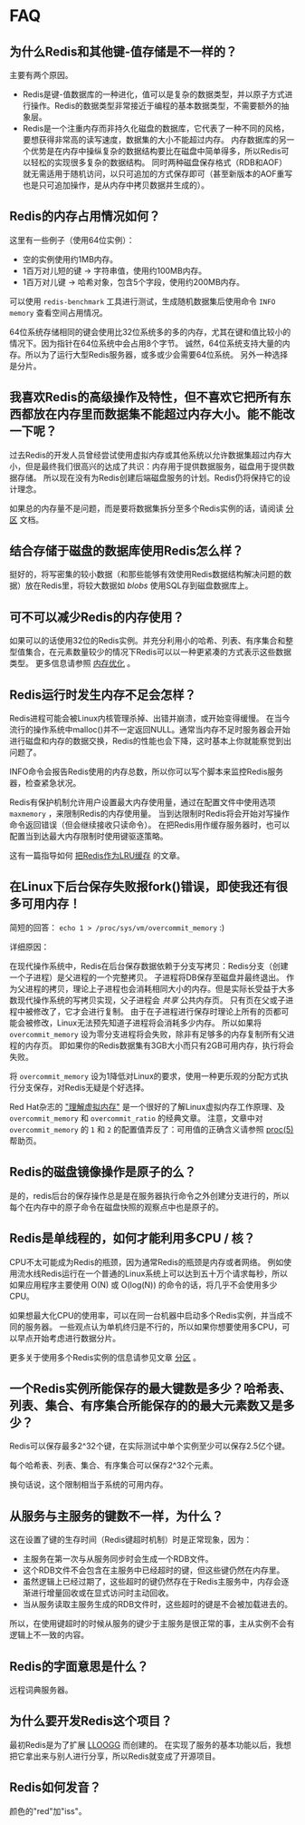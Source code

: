 # FAQ

## 为什么Redis和其他键-值存储是不一样的？

主要有两个原因。

* Redis是键-值数据库的一种进化，值可以是复杂的数据类型，并以原子方式进行操作。Redis的数据类型非常接近于编程的基本数据类型，不需要额外的抽象层。
* Redis是一个注重内存而非持久化磁盘的数据库，它代表了一种不同的风格，要想获得非常高的读写速度，数据集的大小不能超过内存。
内存数据库的另一个优势是在内存中操纵复杂的数据结构要比在磁盘中简单得多，所以Redis可以轻松的实现很多复杂的数据结构。
同时两种磁盘保存格式（RDB和AOF）就无需适用于随机访问，以只可追加的方式保存即可（甚至新版本的AOF重写也是只可追加操作，是从内存中拷贝数据并生成的）。

## Redis的内存占用情况如何？

这里有一些例子（使用64位实例）：

* 空的实例使用约1MB内存。
* 1百万对儿短的键 -> 字符串值，使用约100MB内存。
* 1百万对儿键 -> 哈希对象，包含5个字段，使用约200MB内存。

可以使用 `redis-benchmark` 工具进行测试，生成随机数据集后使用命令 `INFO memory` 查看空间占用情况。

64位系统存储相同的键会使用比32位系统多的多的内存，尤其在键和值比较小的情况下。因为指针在64位系统中会占用8个字节。
诚然，64位系统支持大量的内存。所以为了运行大型Redis服务器，或多或少会需要64位系统。
另外一种选择是分片。

## 我喜欢Redis的高级操作及特性，但不喜欢它把所有东西都放在内存里而数据集不能超过内存大小。能不能改一下呢？

过去Redis的开发人员曾经尝试使用虚拟内存或其他系统以允许数据集超过内存大小，但是最终我们很高兴的达成了共识：内存用于提供数据服务，磁盘用于提供数据存储。
所以现在没有为Redis创建后端磁盘服务的计划。Redis仍将保持它的设计理念。

如果总的内存量不是问题，而是要将数据集拆分至多个Redis实例的话，请阅读 [分区](/topics/partitioning) 文档。

## 结合存储于磁盘的数据库使用Redis怎么样？

挺好的，将写密集的较小数据（和那些能够有效使用Redis数据结构解决问题的数据）放在Redis里，将较大数据如 *blobs* 使用SQL存到磁盘数据库上。

## 可不可以减少Redis的内存使用？

如果可以的话使用32位的Redis实例。并充分利用小的哈希、列表、有序集合和整型值集合，在元素数量较少的情况下Redis可以以一种更紧凑的方式表示这些数据类型。
更多信息请参照 [内存优化](/topics/memory-optimization) 。

## Redis运行时发生内存不足会怎样？

Redis进程可能会被Linux内核管理杀掉、出错并崩溃，或开始变得缓慢。
在当今流行的操作系统中malloc()并不一定返回NULL。通常当内存不足时服务器会开始进行磁盘和内存的数据交换，Redis的性能也会下降，这时基本上你就能察觉到出问题了。

INFO命令会报告Redis使用的内存总数，所以你可以写个脚本来监控Redis服务器，检查紧急状况。

Redis有保护机制允许用户设置最大内存使用量，通过在配置文件中使用选项 `maxmemory` ，来限制Redis的内存使用量。
当到达限制时Redis将会开始对写操作命令返回错误（但会继续接收只读命令）。
在把Redis用作缓存服务器时，也可以配置当到达最大内存限制时使用键驱逐策略。

这有一篇指导如何 [把Redis作为LRU缓存](/topics/lru-cache) 的文章。

## 在Linux下后台保存失败报fork()错误，即使我还有很多可用内存！

简短的回答： `echo 1 > /proc/sys/vm/overcommit_memory` :)

详细原因：

在现代操作系统中，Redis在后台保存数据依赖于分支写拷贝：Redis分支（创建一个子进程）是父进程的一个完整拷贝。
子进程将DB保存至磁盘并最终退出。
作为父进程的拷贝，理论上子进程也会消耗相同大小的内存。但是实际长受益于大多数现代操作系统的写拷贝实现，父子进程会 _共享_ 公共内存页。
只有页在父或子进程中被修改了，它才会进行复制。
由于在子进程进行保存时理论上所有的页都可能会被修改，Linux无法预先知道子进程将会消耗多少内存。
所以如果将 `overcommit_memory` 设为零分支进程将会失败，除非有足够多的内存复制所有父进程的内存页。
即如果你的Redis数据集有3GB大小而只有2GB可用内存，执行将会失败。

将 `overcommit_memory` 设为1降低对Linux的要求，使用一种更乐观的分配方式执行分支保存，对Redis无疑是个好选择。

Red Hat杂志的 ["理解虚拟内存"][redhatvm] 是一个很好的了解Linux虚拟内存工作原理、及 `overcommit_memory` 和 `overcommit_ratio` 的经典文章。
注意，文章中对 `overcommit_memory` 的 `1` 和 `2` 的配置值弄反了：可用值的正确含义请参照 [proc(5)][proc5] 帮助页。

[redhatvm]: http://www.redhat.com/magazine/001nov04/features/vm/
[proc5]: http://man7.org/linux/man-pages/man5/proc.5.html

## Redis的磁盘镜像操作是原子的么？

是的，redis后台的保存操作总是是在服务器执行命令之外创建分支进行的，所以每个在内存中的原子命令在磁盘快照的观察点中也是原子的。

## Redis是单线程的，如何才能利用多CPU / 核？

CPU不太可能成为Redis的瓶颈，因为通常Redis的瓶颈是内存或者网络。
例如使用流水线Redis运行在一个普通的Linux系统上可以达到五十万个请求每秒，所以如果应用程序主要使用 O(N) 或 O(log(N)) 的命令的话，将几乎不会使用多少CPU。

如果想最大化CPU的使用率，可以在同一台机器中启动多个Redis实例，并当成不同的服务器。
一些观点认为单机终归是不行的，所以如果你想要使用多CPU，可以早点开始考虑进行数据分片。

更多关于使用多个Redis实例的信息请参见文章 [分区](/topics/partitioning) 。

## 一个Redis实例所能保存的最大键数是多少？哈希表、列表、集合、有序集合所能保存的的最大元素数又是多少？

Redis可以保存最多2^32个键，在实际测试中单个实例至少可以保存2.5亿个键。

每个哈希表、列表、集合、有序集合可以保存2^32个元素。

换句话说，这个限制相当于系统的可用内存。

## 从服务与主服务的键数不一样，为什么？

这在设置了键的生存时间（Redis键超时机制）时是正常现象，因为：

* 主服务在第一次与从服务同步时会生成一个RDB文件。
* 这个RDB文件不会包含在主服务中已经超时的键，但这些键仍然在内存里。
* 虽然逻辑上已经过期了，这些超时的键仍然存在于Redis主服务中，内存会逐渐进行增量回收或在显式访问时主动回收。
* 当从服务读取主服务生成的RDB文件时，这些超时的键是不会被加载进去的。

所以，在使用键超时的时候从服务的键少于主服务是很正常的事，主从实例不会有逻辑上不一致的内容。

## Redis的字面意思是什么？

远程词典服务器。

## 为什么要开发Redis这个项目？

最初Redis是为了扩展 [LLOOGG][lloogg] 而创建的。
在实现了服务的基本功能以后，我想把它拿出来与别人进行分享，所以Redis就变成了开源项目。

[lloogg]: http://lloogg.com

## Redis如何发音？

颜色的"red"加"iss"。
